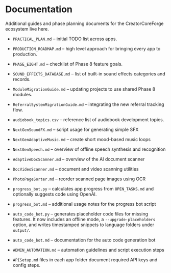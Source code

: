 # Documentation

Additional guides and phase planning documents for the CreatorCoreForge ecosystem live here.

- `PRACTICAL_PLAN.md` – initial TODO list across apps.
- `PRODUCTION_ROADMAP.md` – high level approach for bringing every app to production.
- `PHASE_EIGHT.md` – checklist of Phase 8 feature goals.


- `SOUND_EFFECTS_DATABASE.md` – list of built-in sound effects categories and records.
- `ModuleMigrationGuide.md` – updating projects to use shared Phase 8 modules.
- `ReferralSystemMigrationGuide.md` – integrating the new referral tracking flow.
- `audiobook_topics.csv` – reference list of audiobook development topics.
- `NextGenSoundFX.md` – script usage for generating simple SFX
- `NextGenAdaptiveMusic.md` – create short mood-based music loops
- `NextGenSpeech.md` – overview of offline speech synthesis and recognition
- `AdaptiveDocScanner.md` – overview of the AI document scanner
- `DocVideoScanner.md` – document and video scanning utilities
- `PhotoPageSorter.md` – reorder scanned page images using OCR
- `progress_bot.py` – calculates app progress from `OPEN_TASKS.md` and optionally suggests code using OpenAI.
- `progress_bot.md` – additional usage notes for the progress bot script
 - `auto_code_bot.py` – generates placeholder code files for missing features. It now includes an offline mode, a `--upgrade-placeholders` option, and writes timestamped snippets to language folders under `output/`.
- `auto_code_bot.md` – documentation for the auto code generation bot
- `ADMIN_AUTOMATION.md` – automation guidelines and script execution steps

- `APISetup.md` files in each app folder document required API keys and config steps.

